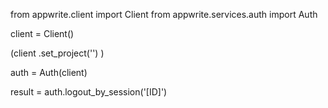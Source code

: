 from appwrite.client import Client
from appwrite.services.auth import Auth

client = Client()

(client
  .set_project('')
)

auth = Auth(client)

result = auth.logout_by_session('[ID]')
